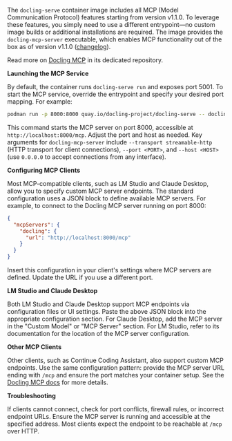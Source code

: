 The `docling-serve` container image includes all MCP (Model Communication Protocol) features starting from version v1.1.0. To leverage these features, you simply need to use a different entrypoint—no custom image builds or additional installations are required. The image provides the `docling-mcp-server` executable, which enables MCP functionality out of the box as of version v1.1.0 ([changelog](https://github.com/docling-project/docling-serve/blob/624f65d41b734e8b39ff267bc8bf6e766c376d6d/CHANGELOG.md)).

Read more on [Docling MCP](https://github.com/docling-project/docling-mcp) in its dedicated repository.

**Launching the MCP Service**

By default, the container runs `docling-serve run` and exposes port 5001. To start the MCP service, override the entrypoint and specify your desired port mapping. For example:

```sh
podman run -p 8000:8000 quay.io/docling-project/docling-serve -- docling-mcp-server --transport streamable-http --port 8000 --host 0.0.0.0
```

This command starts the MCP server on port 8000, accessible at `http://localhost:8000/mcp`. Adjust the port and host as needed. Key arguments for `docling-mcp-server` include `--transport streamable-http` (HTTP transport for client connections), `--port <PORT>`, and `--host <HOST>` (use `0.0.0.0` to accept connections from any interface).

**Configuring MCP Clients**

Most MCP-compatible clients, such as LM Studio and Claude Desktop, allow you to specify custom MCP server endpoints. The standard configuration uses a JSON block to define available MCP servers. For example, to connect to the Docling MCP server running on port 8000:

```json
{
  "mcpServers": {
    "docling": {
      "url": "http://localhost:8000/mcp"
    }
  }
}
```

Insert this configuration in your client's settings where MCP servers are defined. Update the URL if you use a different port.

**LM Studio and Claude Desktop**

Both LM Studio and Claude Desktop support MCP endpoints via configuration files or UI settings. Paste the above JSON block into the appropriate configuration section. For Claude Desktop, add the MCP server in the "Custom Model" or "MCP Server" section. For LM Studio, refer to its documentation for the location of the MCP server configuration.

**Other MCP Clients**

Other clients, such as Continue Coding Assistant, also support custom MCP endpoints. Use the same configuration pattern: provide the MCP server URL ending with `/mcp` and ensure the port matches your container setup. See the [Docling MCP docs](https://github.com/docling-project/docling-mcp/tree/main/docs/integrations) for more details.

**Troubleshooting**

If clients cannot connect, check for port conflicts, firewall rules, or incorrect endpoint URLs. Ensure the MCP server is running and accessible at the specified address. Most clients expect the endpoint to be reachable at `/mcp` over HTTP.

